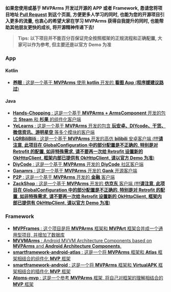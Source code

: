 **如果您使用或基于 MVPArms 开发过开源的 APP 或者 Framework, 恳请您将项目地址 [Pull Request](https://github.com/JessYanCoding/MVPArms/pull/new/master) 到这个页面, 方便更多人学习的同时, 也能为您的开源项目引入更多的流量, 也衷心的希望大家在学习 MVPArms 获得自我提升的同时, 也能帮助其他朋友更快的成长, 将开源精神传递下去!**

> **Tips: 以下项目并不能百分百保证完全按照框架的正规流程和正确配置, 大家可以作为参考, 但主要还是以官方 Demo 为准**

<!-- 格式为: [**项目名字** : 项目描述](项目地址) -->
### App
#### Kotlin
* [**养眼** : 这是一个基于 **MVPArms** 使用 **kotlin** 开发的 **看图 App** (**程序媛建议路过**) ](https://github.com/miaoMiaoDaShi/YangYanNew)

#### Java
* [**Hands-Chopping** : 这是一个基于 **MVPArms + ArmsComponent** 开发的包含 **Steam** 和 **杉果** 的组件化客户端](https://github.com/noterpopo/Hands-Chopping)
* [**YeLearns** : 这是一个基于 **MVPArms** 开发的包含 **玩安卓、DIYcode、干货、微信资讯、游明星空** 等多个模块的客户端](https://github.com/yeyueduxing/YeLearns)
* [**LQRBiliBlili** : 这是一个基于 **MVPArms** 开发的高仿 **bilibili** 安卓客户端 (**!!!请注意, 此项目在 GlobalConfiguration 中的部分配置是不正确的, 特别是对 Retrofit 的配置, 如非特殊需求, 请不要再一次给 Retrofit 设置新的 OkHttpClient, 框架内部已提供有 OkHttpClient, 请以官方 Demo 为准**)](https://github.com/GitLqr/LQRBiliBlili)
* [**DiyCode** : 这是一个基于 **MVPArms** 开发的 **DiyCode** 社区客户端](https://github.com/linsneider/DiyCodeAndroid)
* [**Ganamrs** : 这是一个基于 **MVPArms** 开发的 **Gank** 开源客户端](https://github.com/lianhuo/Ganamrs)
* [**P2P** : 这是一个基于 **MVPArms** 开发的 **金融** 客户端](https://github.com/Everglowzz/P2P)
* [**ZackShop** : 这是一个基于 **MVPArms** 开发的 **仿京东** 客户端 (**!!!请注意, 此项目在 GlobalConfiguration 中的部分配置是不正确的, 特别是对 Retrofit 的配置, 如非特殊需求, 请不要再一次给 Retrofit 设置新的 OkHttpClient, 框架内部已提供有 OkHttpClient, 请以官方 Demo 为准**)](https://github.com/zhangqian666/shop-front-android)

### Framework
* [**MVPFrames** : 这个项目是将 **MVPArms** 框架和 **MVPArt** 框架合并成一个通用型项目, 并增加了数据库](https://github.com/DesignQu/MVPFrames)
* [**MVVMArms** : Android MVVM Architecture Components based on **MVPArms** and **Android Architecture Components**.](https://github.com/xiaobailong24/MVVMArms)
* [**smartframework-android-atlas** : 这是一个将 **MVPArms** 框架和 **Atlas** 框架相结合的组件化 **MVP** 框架](https://github.com/smarthane/smartframework-android-atlas)
* [**smartframework-android** : 这是一个将 **MVPArms** 框架和 **VirtualAPK** 框架相结合的插件化 **MVP** 框架](https://github.com/smarthane/smartframework-android)
* [**Atoms-mvp** : 这是一个参考 **MVPArms** 框架, 将自己对框架的理解相结合的 **MVP** 框架](https://github.com/xwc520/Atoms-mvp)

